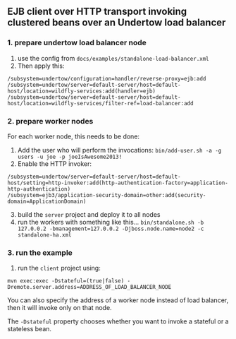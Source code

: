 ## EJB client over HTTP transport invoking clustered beans over an Undertow load balancer
### 1. prepare undertow load balancer node
1. use the config from `docs/examples/standalone-load-balancer.xml`
2. Then apply this:
```
/subsystem=undertow/configuration=handler/reverse-proxy=ejb:add
/subsystem=undertow/server=default-server/host=default-host/location=wildfly-services:add(handler=ejb)
/subsystem=undertow/server=default-server/host=default-host/location=wildfly-services/filter-ref=load-balancer:add
```

### 2. prepare worker nodes
For each worker node, this needs to be done:
1. Add the user who will perform the invocations: `bin/add-user.sh -a -g users -u joe -p joeIsAwesome2013!`
2. Enable the HTTP invoker:
```
/subsystem=undertow/server=default-server/host=default-host/setting=http-invoker:add(http-authentication-factory=application-http-authentication)
/subsystem=ejb3/application-security-domain=other:add(security-domain=ApplicationDomain)
```
3. build the `server` project and deploy it to all nodes
4. run the workers with something like this...
`bin/standalone.sh -b 127.0.0.2 -bmanagement=127.0.0.2 -Djboss.node.name=node2 -c standalone-ha.xml`

### 3. run the example
1. run the `client` project using:
```
mvn exec:exec -Dstateful=(true|false) -Dremote.server.address=ADDRESS_OF_LOAD_BALANCER_NODE 
```
You can also specify the address of a worker node instead of load balancer, then it will invoke only on that node.

The `-Dstateful` property chooses whether you want to invoke a stateful or a stateless bean.
